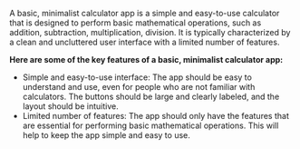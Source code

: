 A basic, minimalist calculator app is a simple and easy-to-use calculator that is designed to perform basic mathematical operations, such as addition, subtraction, multiplication, division. It is typically characterized by a clean and uncluttered user interface with a limited number of features.

**Here are some of the key features of a basic, minimalist calculator app:**
-   Simple and easy-to-use interface: The app should be easy to understand and use, even for people who are not familiar with calculators. The buttons should be large
    and clearly labeled, and the layout should be intuitive.
-   Limited number of features: The app should only have the features that are essential for performing basic mathematical operations. This will help to keep the app      simple and easy to use.
